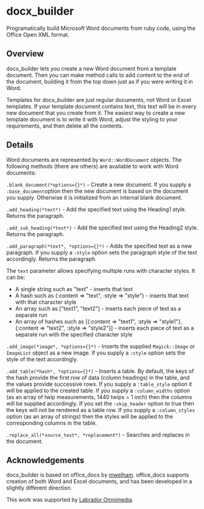 # docx_builder

Programatically build Microsoft Word documents from ruby code, using the Office Open XML format.

## Overview

docx\_builder lets you create a new Word document from a template document. Then you can make method calls to add content to the end of the document, building it from the top down just as if you were writing it in Word.

  Templates for docx_builder are just regular documents, not Word or Excel templates. If your template document contains text, this text will be in every new document that you create from it. The easiest way to create a new template document is to write it with Word, adjust the styling to your requirements, and then delete all the contents.

## Details

Word documents are represented by `Word::WordDocument` objects. The following methods (there are others) are available to work with Word documents:

`.blank_document(*options={}*)` - Create a new document. If you supply a `:base_document`option then the new document is based on the document you supply. Otherwise it is initialized from an internal blank document.

`.add_heading(*text*)` - Add the specified text using the Heading1 style. Returns the paragraph.

`.add_sub_heading(*text*)` - Add the specified text using the Heading2 style. Returns the paragraph.

`.add_paragraph(*text*, *options={}*)` - Adds the specified text as a new paragraph. If you supply a `:style` option sets the paragraph style of the text accordingly. Returns the paragraph.

The `text` parameter allows specifying multiple runs with character styles. It can be:

- A single string such as "text" - inserts that text
- A hash such as {:content => "text", :style => "style"} - inserts that text with that character style
- An array such as ["text1", "text2"] - inserts each piece of text as a separate run
- An array of hashes such as [{:content => "text1", :style => "style1"}, {:content => "text2", :style => "style2"}] - inserts each piece of text as a separate run with the specified character style

`.add_image(*image*, *options={}*)` - Inserts the supplied `Magick::Image` or `ImageList` object as a new image. If you supply a `:style` option sets the style of the text accordingly.

`.add_table(*hash*, *options={}*)` - Inserts a table. By default, the keys of the hash provide the first row of data (column headings) in the table, and the values provide successive rows. If you supply a `:table_style` option it will be applied to the created table. If you supply a `:column_widths` option (as an array of twip measurements, 1440 twips = 1 inch) then the columns will be supplied accordingly. If you set the `:skip_header` option to true then the keys will not be rendered as a table row. If you supply a `:column_styles` option (as an array of strings) then the styles will be applied to the corresponding columns in the table.

`.replace_all(*source_text*, *replacement*)` - Searches and replaces in the document.

## Acknowledgements

docx\_builder is based on office\_docs by [mwelham](https://github.com/mwelham). office_docs supports creation of both Word and Excel documents, and has been developed in a slightly different direction.

This work was supported by [Labrador Omnimedia](http://labradorom.com).


